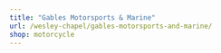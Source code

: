 ```yaml
---
title: "Gables Motorsports & Marine"
url: /wesley-chapel/gables-motorsports-and-marine/
shop: motorcycle
---
```

